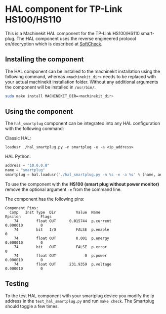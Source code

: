 # HAL component for TP-Link HS100/HS110
This is a Machinekit HAL component for the TP-Link HS100/HS110
smart-plug. The HAL component uses the reverse engineered protocol
en/decryption which is described at
[SoftCheck](https://www.softscheck.com/en/reverse-engineering-tp-link-hs110/).

## Installing the component
The HAL component can be installed to the machinekit installation
using the following command, whereas `<machinekit_dir>` needs to be
replaced with your actual machinekit installation folder. Without any
additional arguments the component will be installed in `/usr/bin/`.

``` sh
sudo make install MACHINEKIT_DIR=<machinekit_dir>
```

## Using the component
The `hal_smartplug` component can be integrated into any HAL
configuration with the following command:

Classic HAL:
``` hal
loadusr ./hal_smartplug.py -n smartplug -e -a <ip_address>
```

HAL Python:
``` python
address = "10.0.0.8"
name = "smartplug"
smartplug = hal.loadusr('./hal_smartplug.py -n %s -e -a %s' % (name, address), wait_name=name)
```

To use the component with the **HS100 (smart plug without power monitor)**
remove the optional argument `-e` from the command line.

The component has the following pins:

```
Component Pins:
  Comp   Inst Type  Dir         Value  Name                             Epsilon         Flags
    74        float OUT      0.015744  p.current                        0.000010        0
    74        bit   I/O         FALSE  p.enable                                         0
    74        float OUT         0.001  p.energy                         0.000010        0
    74        bit   OUT         FALSE  p.error                                          0
    74        float OUT             0  p.power                          0.000010        0
    74        float OUT      231.9359  p.voltage                        0.000010        0
```

## Testing
To the test HAL component with your smartplug device you modify the ip
address in the `test_hal_smartplug.py` and run `make check`. The
Smartplug should toggle a few times.
